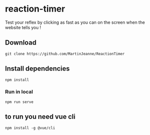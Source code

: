 # reaction-timer
Test your reflex by clicking as fast as you can on the screen when the website tells you !


## Download
```
git clone https://github.com/MartinJeanne/ReactionTimer
```

## Install dependencies
```
npm install
```

### Run in local
```
npm run serve
```

## to run you need vue cli
```
npm install -g @vue/cli
```
